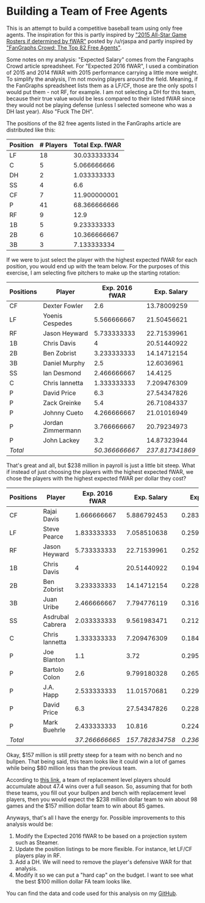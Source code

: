 # Building a Team of Free Agents

This is an attempt to build a competitive baseball team using only free agents. The inspiration for this is partly inspired by ["2015 All-Star Game Rosters if determined by fWAR"](https://www.reddit.com/r/baseball/comments/34xw91/2015_allstar_game_rosters_if_determined_by_fwar/) posted by /u/rjaspa and partly inspired by ["FanGraphs Crowd: The Top 82 Free Agents"](http://www.fangraphs.com/blogs/fangraphs-crowd-the-top-82-free-agents/).

Some notes on my analysis: "Expected Salary" comes from the Fangraphs Crowd article spreadsheet. For "Expected 2016 fWAR", I used a combination of 2015 and 2014 fWAR with 2015 performance carrying a little more weight. To simplify the analysis, I'm not moving players around the field. Meaning, if the FanGraphs spreadsheet lists them as a LF/CF, those are the only spots I would put them - not RF, for example. I am not selecting a DH for this team, because their true value would be less compared to their listed fWAR since they would not be playing defense (unless I selected someone who was a DH last year). Also "Fuck The DH".

The positions of the 82 free agents listed in the FanGraphs article are distributed like this:

| Position                        | # Players                       | Total Exp. fWAR                 |
|---------------------------------|---------------------------------|---------------------------------|
| LF                              | 18                              | 30.033333334                    |
| C                               | 5                               | 5.066666666                     |
| DH                              | 2                               | 1.033333333                     |
| SS                              | 4                               | 6.6                             |
| CF                              | 7                               | 11.900000001                    |
| P                               | 41                              | 68.366666666                    |
| RF                              | 9                               | 12.9                            |
| 1B                              | 5                               | 9.233333333                     |
| 2B                              | 6                               | 10.366666667                    |
| 3B                              | 3                               | 7.133333334                     |


If we were to just select the player with the highest expected fWAR for each position, you would end up with the team below. For the purposes of this exercise, I am selecting five pitchers to make up the starting rotation:

| Positions               | Player                  | Exp. 2016 fWAR          | Exp. Salary             |
|-------------------------|-------------------------|-------------------------|-------------------------|
| CF                      | Dexter Fowler           | 2.6                     | 13.78009259             |
| LF                      | Yoenis Cespedes         | 5.566666667             | 21.50456621             |
| RF                      | Jason Heyward           | 5.733333333             | 22.71539961             |
| 1B                      | Chris Davis             | 4                       | 20.51440922             |
| 2B                      | Ben Zobrist             | 3.233333333             | 14.14712154             |
| 3B                      | Daniel Murphy           | 2.5                     | 12.6036961              |
| SS                      | Ian Desmond             | 2.466666667             | 14.4125                 |
| C                       | Chris Iannetta          | 1.333333333             | 7.209476309             |
| P                       | David Price             | 6.3                     | 27.54347826             |
| P                       | Zack Greinke            | 5.4                     | 26.71084337             |
| P                       | Johnny Cueto            | 4.266666667             | 21.01016949             |
| P                       | Jordan Zimmermann       | 3.766666667             | 20.79234973             |
| P                       | John Lackey             | 3.2                     | 14.87323944             |
| *Total*                 |                         | *50.366666667*          | *237.817341869*         |


That's great and all, but $238 million in payroll is just a little bit steep. What if instead of just choosing the players with the highest expected fWAR, we chose the players with the highest expected fWAR per dollar they cost?

| Positions          | Player             | Exp. 2016 fWAR     | Exp. Salary        | Exp. Wins/$        |
|--------------------|--------------------|--------------------|--------------------|--------------------|
| CF                 | Rajai Davis        | 1.666666667        | 5.886792453        | 0.283119658        |
| LF                 | Steve Pearce       | 1.833333333        | 7.058510638        | 0.259733735        |
| RF                 | Jason Heyward      | 5.733333333        | 22.71539961        | 0.252398524        |
| 1B                 | Chris Davis        | 4                  | 20.51440922        | 0.194984899        |
| 2B                 | Ben Zobrist        | 3.233333333        | 14.14712154        | 0.228550615        |
| 3B                 | Juan Uribe         | 2.466666667        | 7.794776119        | 0.316451253        |
| SS                 | Asdrubal Cabrera   | 2.033333333        | 9.561983471        | 0.212647652        |
| C                  | Chris Iannetta     | 1.333333333        | 7.209476309        | 0.184941773        |
| P                  | Joe Blanton        | 1.1                | 3.72               | 0.295698925        |
| P                  | Bartolo Colon      | 2.6                | 9.799180328        | 0.265328315        |
| P                  | J.A. Happ          | 2.533333333        | 11.01570681        | 0.229974651        |
| P                  | David Price        | 6.3                | 27.54347826        | 0.228729282        |
| P                  | Mark Buehrle       | 2.433333333        | 10.816             | 0.224975345        |
| *Total*            |                    | *37.266666665*     | *157.782834758*    | *0.236189612908*   |

Okay, $157 million is still pretty steep for a team with no bench and no bullpen. That being said, this team looks like it could win a lot of games while being $80 million less than the previous team.

According to [this link](http://www.fangraphs.com/library/misc/war/replacement-level/), a team of replacement level players should accumulate about 47.4 wins over a full season. So, assuming that for both these teams, you fill out your bullpen and bench with replacement level players, then you would expect the $238 million dollar team to win about 98 games and the $157 million dollar team to win about 85 games.

Anyways, that's all I have the energy for. Possible improvements to this analysis would be:

1. Modify the Expected 2016 fWAR to be based on a projection system such as Steamer.
2. Update the position listings to be more flexible. For instance, let LF/CF players play in RF.
3. Add a DH. We will need to remove the player's defensive WAR for that analysis.
4. Modify it so we can put a "hard cap" on the budget. I want to see what the best $100 million dollar FA team looks like.

You can find the data and code used for this analysis on my [GitHub](https://github.com/ktarrant/freeAgents).
